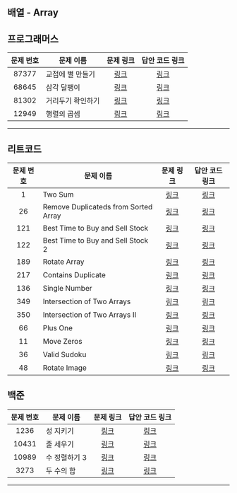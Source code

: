## 배열 - Array

프로그래머스
----------
| 문제 번호 | 문제 이름 | 문제 링크 | 답안 코드 링크 |
|:---:|---|:---:|:---:|
| 87377 | 교점에 별 만들기 | [링크](https://school.programmers.co.kr/learn/courses/30/lessons/87377) | [링크](https://github.com/nicky-day/CodingTest/blob/main/src/main/java/org/example/array/programmers/001-%EA%B5%90%EC%A0%90%EC%97%90_%EB%B3%84_%EB%A7%8C%EB%93%A4%EA%B8%B0.java) |
| 68645 | 삼각 달팽이 | [링크](https://school.programmers.co.kr/learn/courses/30/lessons/68645) | [링크](https://github.com/nicky-day/CodingTest/blob/main/src/main/java/org/example/array/programmers/002-%EC%82%BC%EA%B0%81_%EB%8B%AC%ED%8C%BD%EC%9D%B4.java) |
| 81302 | 거리두기 확인하기 | [링크](https://school.programmers.co.kr/learn/courses/30/lessons/81302) | [링크](https://github.com/nicky-day/CodingTest/blob/main/src/main/java/org/example/array/programmers/003-%EA%B1%B0%EB%A6%AC%EB%91%90%EA%B8%B0_%ED%99%95%EC%9D%B8%ED%95%98%EA%B8%B0.java) |
| 12949 | 행렬의 곱셈 | [링크](https://school.programmers.co.kr/learn/courses/30/lessons/12949) | [링크](https://github.com/nicky-day/CodingTest/blob/main/src/main/java/org/example/array/programmers/004-%ED%96%89%EB%A0%AC%EC%9D%98_%EA%B3%B1%EC%85%88.java) |
----------

리트코드
----------
| 문제 번호 | 문제 이름 | 문제 링크 |  답안 코드 링크 |
|:-----:|---------|:------------:|:-------------:|
|   1   | Two Sum | [링크](https://leetcode.com/problems/two-sum/) | [링크](https://github.com/nicky-day/CodingTest/blob/main/src/main/java/org/example/array/leetcode/001-Two_Sum.java) |
|  26   | Remove Duplicateds from Sorted Array |   [링크](https://leetcode.com/problems/remove-duplicates-from-sorted-array/description/)    | [링크](https://github.com/nicky-day/CodingTest/blob/main/src/main/java/org/example/array/leetcode/002-Remove_Duplicates_from_Sorted_Array.kt)|
|  121  | Best Time to Buy and Sell Stock     | [링크](https://leetcode.com/problems/best-time-to-buy-and-sell-stock/) | [링크](https://github.com/nicky-day/CodingTest/blob/main/src/main/java/org/example/array/leetcode/003-Best-Time-to-Buy-and-Sell-Stock.kt) |
|  122  | Best Time to Buy and Sell Stock 2   | [링크](https://leetcode.com/problems/best-time-to-buy-and-sell-stock-ii/description/) | [링크](https://github.com/nicky-day/CodingTest/blob/main/src/main/java/org/example/array/leetcode/004-Best-Time-to-Buy-and-Sell-Stock-2.kt) |
|  189  | Rotate Array                        | [링크](https://leetcode.com/problems/rotate-array/) | [링크](https://github.com/nicky-day/CodingTest/blob/main/src/main/java/org/example/array/leetcode/005-Rotate-Array.kt)|
|  217  | Contains Duplicate                  | [링크](https://leetcode.com/problems/contains-duplicate/) | [링크](https://github.com/nicky-day/CodingTest/blob/main/src/main/java/org/example/array/leetcode/006-Contains-Duplicate.kt) |
|  136 | Single Number                       | [링크](https://leetcode.com/problems/single-number/) | [링크](https://github.com/nicky-day/CodingTest/blob/main/src/main/java/org/example/array/leetcode/007-Single-Number.kt) |
| 349 |  Intersection of Two Arrays | [링크](https://leetcode.com/problems/intersection-of-two-arrays/) | [링크](https://github.com/nicky-day/CodingTest/blob/main/src/main/java/org/example/array/leetcode/008-Intersection-of-Two-Arrays.kt) |
|  350 | Intersection of Two Arrays II | [링크](https://leetcode.com/problems/intersection-of-two-arrays-ii/) | [링크](https://github.com/nicky-day/CodingTest/blob/main/src/main/java/org/example/array/leetcode/009-Intersection-of-Two-Arrays-2.kt) |
| 66  | Plus One | [링크](https://leetcode.com/problems/plus-one/) | [링크](https://github.com/nicky-day/CodingTest/blob/main/src/main/java/org/example/array/leetcode/010-Plus-One.kt) |
| 11  | Move Zeros | [링크](https://leetcode.com/problems/move-zeroes/) | [링크](https://github.com/nicky-day/CodingTest/blob/main/src/main/java/org/example/array/leetcode/011-Move-Zeroes.kt)|
| 36 | Valid Sudoku | [링크](https://leetcode.com/problems/valid-sudoku/) | [링크](https://github.com/nicky-day/CodingTest/blob/main/src/main/java/org/example/array/leetcode/012-Valid-Sudoku.kt) |
|  48 | Rotate Image | [링크](https://leetcode.com/problems/rotate-image/) | [링크]() |

백준
----------
| 문제 번호 | 문제 이름 | 문제 링크 | 답안 코드 링크 |
|:---:|---|:---:|:---:|
| 1236 | 성 지키기 | [링크](https://www.acmicpc.net/problem/1236) | [링크](https://github.com/nicky-day/CodingTest/blob/main/src/main/java/org/example/array/boj/001-%EC%84%B1_%EC%A7%80%ED%82%A4%EA%B8%B0.java) |
| 10431 | 줄 세우기 | [링크](https://www.acmicpc.net/problem/10431) | [링크](https://github.com/nicky-day/CodingTest/blob/main/src/main/java/org/example/array/boj/002-%EC%A4%84_%EC%84%B8%EC%9A%B0%EA%B8%B0.java) |
| 10989 | 수 정렬하기 3 | [링크](https://www.acmicpc.net/problem/10989) | [링크](https://github.com/nicky-day/CodingTest/blob/main/src/main/java/org/example/array/boj/003-%EC%88%98_%EC%A0%95%EB%A0%AC%ED%95%98%EA%B8%B0_3.java) |
| 3273 | 두 수의 합 | [링크](https://www.acmicpc.net/problem/3273) | [링크](https://github.com/nicky-day/CodingTest/blob/main/src/main/java/org/example/array/boj/004-%EB%91%90_%EC%88%98%EC%9D%98_%ED%95%A9.java) |
----------

